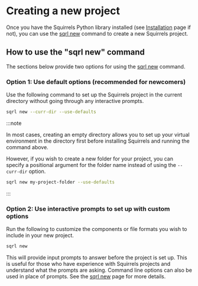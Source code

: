 # Creating a new project

Once you have the Squirrels Python library installed (see [Installation](./install) page if not), you can use the [sqrl new] command to create a new Squirrels project.

## How to use the "sqrl new" command

The sections below provide two options for using the [sqrl new] command.

### Option 1: Use default options (recommended for newcomers)

Use the following command to set up the Squirrels project in the current directory without going through any interactive prompts.

```bash
sqrl new --curr-dir --use-defaults
```

:::note

In most cases, creating an empty directory allows you to set up your virtual environment in the directory first before installing Squirrels and running the command above.

However, if you wish to create a new folder for your project, you can specify a positional argument for the folder name instead of using the `--curr-dir` option.

```bash
sqrl new my-project-folder --use-defaults
```

:::

### Option 2: Use interactive prompts to set up with custom options

Run the following to customize the components or file formats you wish to include in your new project.

```bash
sqrl new
```

This will provide input prompts to answer before the project is set up. This is useful for those who have experience with Squirrels projects and understand what the prompts are asking. Command line options can also be used in place of prompts. See the [sqrl new] page for more details.


[sqrl new]: ../../references/cli/new